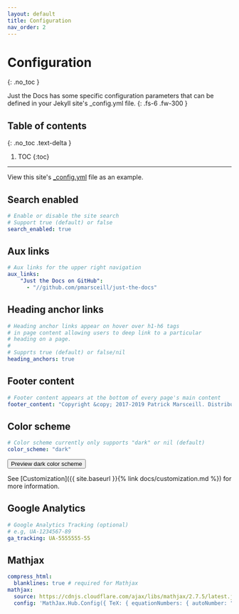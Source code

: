 ```yaml
---
layout: default
title: Configuration
nav_order: 2
---
```


# Configuration
{: .no_toc }


Just the Docs has some specific configuration parameters that can be defined in your Jekyll site's _config.yml file.
{: .fs-6 .fw-300 }

## Table of contents
{: .no_toc .text-delta }

1. TOC
{:toc}

---


View this site's [_config.yml](https://github.com/pmarsceill/just-the-docs/tree/master/_config.yml) file as an example.

## Search enabled

```yaml
# Enable or disable the site search
# Support true (default) or false
search_enabled: true
```

## Aux links

```yaml
# Aux links for the upper right navigation
aux_links:
    "Just the Docs on GitHub":
      - "//github.com/pmarsceill/just-the-docs"
```

## Heading anchor links

```yaml
# Heading anchor links appear on hover over h1-h6 tags
# in page content allowing users to deep link to a particular
# heading on a page.
#
# Supprts true (default) or false/nil
heading_anchors: true
```

## Footer content

```yaml
# Footer content appears at the bottom of every page's main content
footer_content: "Copyright &copy; 2017-2019 Patrick Marsceill. Distributed by an <a href=\"https://github.com/pmarsceill/just-the-docs/tree/master/LICENSE.txt\">MIT license.</a>"
```

## Color scheme

```yaml
# Color scheme currently only supports "dark" or nil (default)
color_scheme: "dark"
```
<button class="btn js-toggle-dark-mode">Preview dark color scheme</button>

<script>
const toggleDarkMode = document.querySelector('.js-toggle-dark-mode');
const cssFile = document.querySelector('[rel="stylesheet"]');
const originalCssRef = cssFile.getAttribute('href');
const darkModeCssRef = originalCssRef.replace('just-the-docs.css', 'dark-mode-preview.css');

jtd.addEvent(toggleDarkMode, 'click', function(){
  if (cssFile.getAttribute('href') === originalCssRef) {
    cssFile.setAttribute('href', darkModeCssRef);
  } else {
    cssFile.setAttribute('href', originalCssRef);
  }
})
</script>

See [Customization]({{ site.baseurl }}{% link docs/customization.md %}) for more information.

## Google Analytics

```yaml
# Google Analytics Tracking (optional)
# e.g, UA-1234567-89
ga_tracking: UA-5555555-55
```

## Mathjax

```yaml
compress_html:
  blanklines: true # required for Mathjax
mathjax:
  source: https://cdnjs.cloudflare.com/ajax/libs/mathjax/2.7.5/latest.js?config=TeX-AMS_CHTML
  config: 'MathJax.Hub.Config({ TeX: { equationNumbers: { autoNumber: "AMS" } } })'
```
